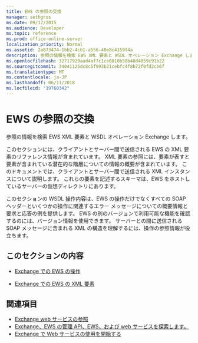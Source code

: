 ```yaml
---
title: EWS の参照の交換
manager: sethgros
ms.date: 09/17/2015
ms.audience: Developer
ms.topic: reference
ms.prod: office-online-server
localization_priority: Normal
ms.assetid: 2a873474-1bb2-4cb1-a556-40e8c4159f4a
description: 参照の情報を検索 EWS XML 要素と WSDL オペレーション Exchange します。
ms.openlocfilehash: 32717929aad4af7c1ce6010b58b48d4059c91b22
ms.sourcegitcommit: 34041125dc8c5f993b21cebfc4f8b72f0fd2cb6f
ms.translationtype: MT
ms.contentlocale: ja-JP
ms.lasthandoff: 06/11/2018
ms.locfileid: "19760342"
---
```

# <a name="ews-reference-for-exchange"></a>EWS の参照の交換

参照の情報を検索 EWS XML 要素と WSDL オペレーション Exchange します。
  
このセクションには、クライアントとサーバー間で送信される EWS の XML 要素のリファレンス情報が含まれています。 XML 要素の参照には、要素が表すと要素が含まれている潜在的な階層についての情報の概要が含まれています。 このドキュメントでは、クライアントとサーバー間で送信される XML インスタンスについて説明します。 これらの要素を記述するスキーマは、EWS をホストしているサーバーの仮想ディレクトリにあります。 
  
このセクションの WSDL 操作内容は、EWS の操作だけでなくすべての SOAP ヘッダーといくつかの操作に関連するエラー メッセージについての概要情報と要求と応答の例を提供します。 EWS の別のバージョンで利用可能な機能を確認するのには、バージョン情報を使用できます。 サーバーとの間に送信される SOAP メッセージに含まれる XML の構造を理解するには、操作の参照情報が役立ちます。 
  
## <a name="in-this-section"></a>このセクションの内容
<a name="bk_InThisSection"> </a>

- [Exchange での EWS の操作](ews-operations-in-exchange.md)
    
- [Exchange での EWS の XML 要素](ews-xml-elements-in-exchange.md)
    
## <a name="see-also"></a>関連項目

- [Exchange web サービスの参照](web-services-reference-for-exchange.md)
- [Exchange、EWS の管理 API、EWS、および web サービスを探索します。](../exchange-web-services/explore-the-ews-managed-api-ews-and-web-services-in-exchange.md)
- [Exchange で Web サービスの使用を開始する](../exchange-web-services/start-using-web-services-in-exchange.md)
    

